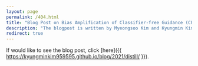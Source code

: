 ```yaml
---
layout: page
permalink: /404.html
title: "Blog Post on Bias Amplification of Classifier-free Guidance (CFG) Diffusion Models"
description: "The blogpost is written by Myeongsoo Kim and Kyungmin Kim."
redirect: true
---
```


If would like to see the blog post, click [here]({{ https://kyungminkim959595.github.io/blog/2021/distill/ }}).
